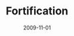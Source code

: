 ---
layout: message
category: message
series: "The Garden"
title: "Fortification"
date: 2009-11-01
audio-description: "Brian Tome discusses why it's important for us to be resilient and patiently active, even in the midst of a storm."
audio: "http://s3.amazonaws.com/crossroadsaudiomessages/Garden4.mp3"
audio-title: "Fortification"
audio-duration: "34&#58;05"
video-description: "Brian Tome discusses why it's important for us to be resilient and patiently active, even in the midst of a storm."
video-title: "Fortification"
video: "https://s3.amazonaws.com/crossroadsvideomessages/Garden4.mp4"
program-description: ""
program: "http://www.crossroads.net/players/media/hq/10-11_31-01_09Program.pdf"
program-title: "Fortification (Program)"
notes-description: " "
notes: "http://www.crossroads.net/players/media/hq/SN_11-1_09.pdf "
notes-title: "Fortification (Study Notes)"
---
